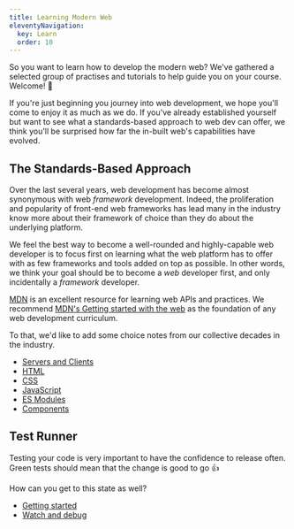 ```yaml
---
title: Learning Modern Web
eleventyNavigation:
  key: Learn
  order: 10
---
```


So you want to learn how to develop the modern web?
We've gathered a selected group of practises and tutorials to help guide you on your course.
Welcome! 👋

If you're just beginning you journey into web development, we hope you'll come to enjoy it as much
as we do.
If you've already established yourself but want to see what a standards-based approach to web dev can
offer, we think you'll be surprised how far the in-built web's capabilities have evolved.


## The Standards-Based Approach

Over the last several years, web development has become almost synonymous with web *framework* development.
Indeed, the proliferation and popularity of front-end web frameworks has lead many in
the industry know more about their framework of choice than they do about the underlying platform.

We feel the best way to become a well-rounded and highly-capable web developer is to focus first on
learning what the web platform has to offer with as few frameworks and tools added on top as possible.
In other words, we think your goal should be to become a *web* developer first, and only incidentally
a *framework* developer.

[MDN](https://developer.mozilla.org) is an excellent resource for learning web APIs and practices.
We recommend [MDN's Getting started with the web](https://developer.mozilla.org/en-US/docs/Learn/Getting_started_with_the_web) as the foundation of any web development curriculum.

To that, we'd like to add some choice notes from our collective decades in the industry.

- [Servers and Clients](./standards-based/servers-and-clients.md)
- [HTML](./standards-based/html.md)
- [CSS](./standards-based/css.md)
- [JavaScript](./standards-based/javascript.md)
- [ES Modules](./standards-based/es-modules.md)
- [Components](./standards-based/components.md)

## Test Runner

Testing your code is very important to have the confidence to release often.
Green tests should mean that the change is good to go 👍

How can you get to this state as well?

- [Getting started](./test-runner/getting-started.md)
- [Watch and debug](./test-runner/watch-and-debug.md)
